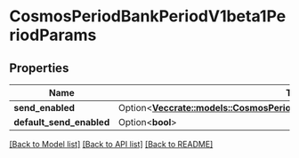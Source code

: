 # CosmosPeriodBankPeriodV1beta1PeriodParams

## Properties

Name | Type | Description | Notes
------------ | ------------- | ------------- | -------------
**send_enabled** | Option<[**Vec<crate::models::CosmosPeriodBankPeriodV1beta1PeriodSendEnabled>**](cosmos.bank.v1beta1.SendEnabled.md)> |  | [optional]
**default_send_enabled** | Option<**bool**> |  | [optional]

[[Back to Model list]](../README.md#documentation-for-models) [[Back to API list]](../README.md#documentation-for-api-endpoints) [[Back to README]](../README.md)


